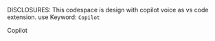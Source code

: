 DISCLOSURES:
This codespace is design with copilot voice as vs code extension.
use Keyword: `Copilot`

Copilot